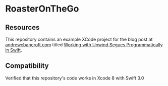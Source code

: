 # RoasterOnTheGo

## Resources
This repository contains an example XCode project for the blog post at [andrewcbancroft.com](http://www.andrewcbancroft.com) titled [Working with Unwind Segues Programmatically in Swift](https://www.andrewcbancroft.com/2015/12/18/working-with-unwind-segues-programmatically-in-swift/).

## Compatibility
Verified that this repository's code works in Xcode 8 with Swift 3.0
